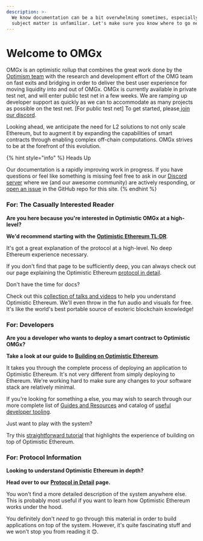 ```yaml
---
description: >-
  We know documentation can be a bit overwhelming sometimes, especially when the
  subject matter is unfamiliar. Let's make sure you know where to go next!
---
```


# Welcome to OMGx

OMGx is an optimistic rollup that combines the great work done by the [Optimism team](https://community.optimism.io) with the research and development effort of the OMG team on fast exits and bridging in order to deliver the best user experience for moving liquidity into and out of OMGx. OMGx is currently available in private test net, and will enter public test net in a few weeks. We are ramping up developer support as quickly as we can to accommodate as many projects as possible on the test net. \[For public test net\] To get started, please[ join our discord](https://omg.eco/support). 

Looking ahead, we anticipate the need for L2 solutions to not only scale Ethereum, but to augment it by expanding the capabilities of smart contracts through enabling complex off-chain computations. OMGx strives to be at the forefront of this evolution.

{% hint style="info" %}
Heads Up

Our documentation is a rapidly improving work in progress. If you have questions or feel like something is missing feel free to ask in our [Discord server](https://omg.eco/support) where we \(and our awesome community\) are actively responding, or [open an issue](https://github.com/ScopeLift/ovm-uniswap-v2-core) in the GitHub repo for this site.
{% endhint %}

### For: The Casually Interested Reader <a id="for-the-casually-interested-reader"></a>

**Are you here because you're interested in Optimistic OMGx at a high-level?**

**We'd recommend starting with the** [**Optimistic Ethereum TL;DR**](https://community.optimism.io/tldr/).

It's got a great explanation of the protocol at a high-level. No deep Ethereum experience necessary.

If you don't find that page to be sufficiently deep, you can always check out our page explaining the Optimistic Ethereum [protocol in detail](https://community.optimism.io/docs/protocol/protocol.html).

Don't have the time for docs?

Check out this [collection of talks and videos](https://community.optimism.io/docs/resources/talks.html) to help you understand Optimistic Ethereum. We'll even throw in the fun audio and visuals for free. It's like the world's best portable source of esoteric blockchain knowledge!

### For: Developers <a id="for-developers"></a>

**Are you a developer who wants to deploy a smart contract to Optimistic OMGx?**

**Take a look at our guide to** [**Building on Optimistic Ethereum**](https://community.optimism.io/docs/developers/integration.html).

It takes you through the complete process of deploying an application to Optimistic Ethereum. It's not very different from simply deploying to Ethereum. We're working hard to make sure any changes to your software stack are relatively minimal.

If you're looking for something a else, you may wish to search through our more complete list of [Guides and Resources](https://community.optimism.io/docs/resources/tutorials.html) and catalog of [useful developer tooling](https://community.optimism.io/docs/resources/tooling.html).

Just want to play with the system?

Try this [straightforward tutorial](https://github.com/ethereum-optimism/optimism-tutorial/blob/main/README.md) that highlights the experience of building on top of Optimistic Ethereum.

### For: Protocol Information <a id="for-protocol-information"></a>

**Looking to understand Optimistic Ethereum in depth?**

**Head over to our** [**Protocol in Detail**](https://community.optimism.io/docs/protocol/protocol.html) **page.**

You won't find a more detailed description of the system anywhere else. This is probably most useful if you want to learn how Optimistic Ethereum works under the hood.

You definitely don't _need_ to go through this material in order to build applications on top of the system. However, it's quite fascinating stuff and we won't stop you from reading it 😊.

